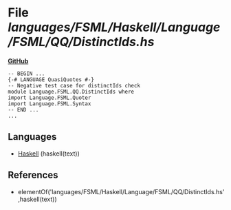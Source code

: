# File _languages/FSML/Haskell/Language/FSML/QQ/DistinctIds.hs_
**[GitHub](https://github.com/softlang/yas/blob/master/languages/FSML/Haskell/Language/FSML/QQ/DistinctIds.hs)**
```
-- BEGIN ...
{-# LANGUAGE QuasiQuotes #-}
-- Negative test case for distinctIds check
module Language.FSML.QQ.DistinctIds where
import Language.FSML.Quoter
import Language.FSML.Syntax
-- END ...
...
```

## Languages
* [Haskell](../languages/Haskell.md) (haskell(text))

## References
* elementOf('languages/FSML/Haskell/Language/FSML/QQ/DistinctIds.hs',haskell(text))
